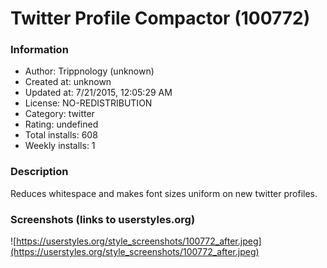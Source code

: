 # Twitter Profile Compactor (100772)

### Information
- Author: Trippnology (unknown)
- Created at: unknown
- Updated at: 7/21/2015, 12:05:29 AM
- License: NO-REDISTRIBUTION
- Category: twitter
- Rating: undefined
- Total installs: 608
- Weekly installs: 1


### Description
Reduces whitespace and makes font sizes uniform on new twitter profiles.


### Screenshots (links to userstyles.org)
![https://userstyles.org/style_screenshots/100772_after.jpeg](https://userstyles.org/style_screenshots/100772_after.jpeg)


